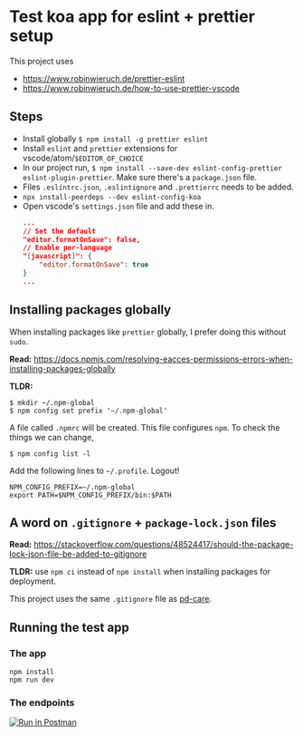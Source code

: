 # Test koa app for eslint + prettier setup

This project uses
- https://www.robinwieruch.de/prettier-eslint
- https://www.robinwieruch.de/how-to-use-prettier-vscode

## Steps

- Install globally `$ npm install -g prettier eslint`
- Install `eslint` and `prettier` extensions for vscode/atom/`$EDITOR_OF_CHOICE`
- In our project run, `$ npm install --save-dev eslint-config-prettier eslint-plugin-prettier`. Make sure there's a `package.json` file.
- Files `.eslintrc.json`, `.eslintignore` and `.prettierrc` needs to be added.
- `npx install-peerdeps --dev eslint-config-koa`
- Open vscode's `settings.json` file and add these in.
    ```json
    ...
    // Set the default
    "editor.formatOnSave": false,
    // Enable per-language
    "[javascript]": {
        "editor.formatOnSave": true
    }
    ...
    ```

## Installing packages globally
When installing packages like `prettier` globally, I prefer doing this without `sudo`.

**Read:** https://docs.npmjs.com/resolving-eacces-permissions-errors-when-installing-packages-globally

**TLDR:**
```
$ mkdir ~/.npm-global
$ npm config set prefix '~/.npm-global'
```
A file called `.npmrc` will be created. This file configures `npm`. To check the things 
we can change,
```
$ npm config list -l
```

Add the following lines to `~/.profile`. Logout!
```
NPM_CONFIG_PREFIX=~/.npm-global
export PATH=$NPM_CONFIG_PREFIX/bin:$PATH
```

## A word on `.gitignore` + `package-lock.json` files

**Read:** https://stackoverflow.com/questions/48524417/should-the-package-lock-json-file-be-added-to-gitignore

**TLDR:** use `npm ci` instead of `npm install` when installing packages for deployment.

This project uses the same `.gitignore` file as [pd-care](https://github.com/mindwaveventures/pd-care/blob/staging/server/user/.gitignore).

## Running the test app

### The app
```
npm install
npm run dev
```

### The endpoints

[![Run in Postman](https://run.pstmn.io/button.svg)](https://app.getpostman.com/run-collection/d27489bcb249ce5ec595)
